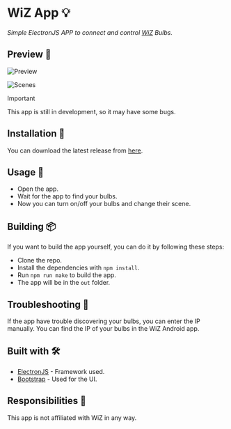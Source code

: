 # WiZ App 💡

_Simple ElectronJS APP to connect and control [WiZ](https://www.wizconnected.com/es-ar) Bulbs._

## Preview 📌

![Preview](https://i.imgur.com/d4RZz9v.png)

![Scenes](https://i.imgur.com/JySYM8y.png)

> [!IMPORTANT]
> This app is still in development, so it may have some bugs.

## Installation 🔧

You can download the latest release from [here](https://github.com/MatiasTK/WizAPP/releases/latest).

## Usage 🚀

- Open the app.
- Wait for the app to find your bulbs.
- Now you can turn on/off your bulbs and change their scene.

## Building 📦

If you want to build the app yourself, you can do it by following these steps:

- Clone the repo.
- Install the dependencies with `npm install`.
- Run `npm run make` to build the app.
- The app will be in the `out` folder.

## Troubleshooting 🔨

If the app have trouble discovering your bulbs, you can enter the IP manually. You can find the IP of your bulbs in the WiZ Android app.

## Built with 🛠️

- [ElectronJS](https://www.electronjs.org/) - Framework used.
- [Bootstrap](https://getbootstrap.com/) - Used for the UI.

## Responsibilities 📖

This app is not affiliated with WiZ in any way.
